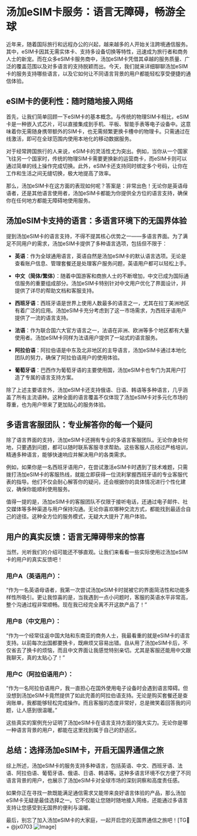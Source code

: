 # 汤加eSIM卡服务：语言无障碍，畅游全球

近年来，随着国际旅行和远程办公的兴起，越来越多的人开始关注跨境通信服务。其中，eSIM卡因其无需实体卡、支持多设备切换等特性，迅速成为旅行者和商务人士的新宠。而在众多eSIM卡服务商中，汤加eSIM卡凭借其卓越的服务质量、广泛的覆盖范围以及对多语言的支持脱颖而出。今天，我们就来详细聊聊汤加eSIM卡的服务支持哪些语言，以及它如何让不同语言背景的用户都能轻松享受便捷的通信体验。

## eSIM卡的便利性：随时随地接入网络

首先，让我们简单回顾一下eSIM卡的基本概念。与传统的物理SIM卡相比，eSIM卡是一种嵌入式芯片，可以直接集成到手机、平板、智能手表等电子设备中。这意味着你无需随身携带额外的SIM卡，也无需频繁更换卡槽中的物理卡。只需通过在线激活，即可在全球范围内使用本地化的移动数据服务。

对于经常跨国旅行的人来说，eSIM卡的灵活性尤为突出。例如，当你从一个国家飞往另一个国家时，传统的物理SIM卡需要更换新的运营商卡，而eSIM卡则可以通过简单的线上操作完成切换。此外，eSIM卡还支持同时绑定多个号码，让你在工作和生活之间无缝切换，极大地提高了效率。

那么，汤加eSIM卡在这方面的表现如何呢？答案是：非常出色！无论你是英语母语者，还是其他语言使用者，汤加eSIM卡都能为你提供全方位的语言支持，确保你在任何地方都能无障碍地使用服务。

## 汤加eSIM卡支持的语言：多语言环境下的无国界体验

提到汤加eSIM卡的语言支持，不得不提其核心优势之一——多语言界面。为了满足不同用户的需求，汤加eSIM卡提供了多种语言选项，包括但不限于：

- **英语**：作为全球通用语言，英语自然是汤加eSIM卡的默认语言选项。无论是查看账户信息、管理套餐还是处理客户服务问题，英语用户都可以轻松上手。
  
- **中文（简体/繁体）**：随着中国游客和商旅人士的不断增加，中文已成为国际通信服务的重要组成部分。汤加eSIM卡特别针对中文用户优化了界面设计，并提供了详尽的帮助文档和客服支持。

- **西班牙语**：西班牙语是世界上使用人数最多的语言之一，尤其在拉丁美洲地区有着广泛的应用。汤加eSIM卡充分考虑到了这一市场需求，为西班牙语用户提供了一流的语言支持。

- **法语**：作为联合国六大官方语言之一，法语在非洲、欧洲等多个地区都有大量使用者。汤加eSIM卡同样为法语用户提供了一站式的语言服务。

- **阿拉伯语**：阿拉伯语是中东及北非地区的主导语言，汤加eSIM卡通过本地化团队的努力，确保了阿拉伯语用户的使用体验。

- **葡萄牙语**：巴西作为葡萄牙语的主要使用国，汤加eSIM卡也专门为其用户打造了专属的语言支持方案。

除了上述主要语言外，汤加eSIM卡还支持俄语、日语、韩语等多种语言，几乎涵盖了所有主流语种。这种全面的语言覆盖不仅体现了汤加eSIM卡对多元化市场的尊重，也为用户带来了更加贴心的服务体验。

## 多语言客服团队：专业解答你的每一个疑问

除了语言界面的支持，汤加eSIM卡还拥有专业的多语言客服团队。无论你身处何地，只要遇到问题，都可以随时联系客服寻求帮助。这些客服人员经过严格培训，精通多种语言，能够快速响应并解决用户的各类需求。

例如，如果你是一名西班牙语用户，在尝试激活eSIM卡时遇到了技术难题，只需拨打汤加eSIM卡的客服热线，就能立即获得一位流利掌握西班牙语的专业客服代表的指导。他们不仅会耐心解答你的疑问，还会根据你的具体情况进行个性化建议，确保你能顺利使用服务。

值得一提的是，汤加eSIM卡的客服团队不仅限于接听电话，还通过电子邮件、社交媒体等多种渠道与用户保持沟通。无论你喜欢哪种交流方式，都能找到最适合自己的途径。这种全方位的服务模式，无疑大大提升了用户体验。

## 用户的真实反馈：语言无障碍带来的惊喜

当然，光听我们的介绍可能还不够直观。让我们来看看一些实际使用过汤加eSIM卡的用户的真实反馈吧！

### 用户A（英语用户）：
“作为一名英语母语者，我第一次尝试汤加eSIM卡时就被它的界面简洁性和功能多样性所吸引。更让我惊喜的是，当我遇到一点小问题时，客服的英语水平非常高，整个沟通过程非常顺畅。现在我已经完全离不开这款产品了！”

### 用户B（中文用户）：
“作为一个经常往返中国大陆和东南亚的商务人士，我最看重的就是eSIM卡的语言支持。以前每次出国都要换卡，既麻烦又容易出错。自从用了汤加eSIM卡后，不仅省去了换卡的烦恼，而且中文界面让我感觉特别亲切。尤其是客服还能用中文跟我聊天，真的太贴心了！”

### 用户C（阿拉伯语用户）：
“作为一名阿拉伯语用户，我一直担心在国外使用电子设备时会遇到语言障碍。但没想到汤加eSIM卡竟然提供了如此完善的阿拉伯语支持。无论是购买套餐还是查询账单，我都能够轻松完成操作。而且客服的态度非常好，总是微笑着回答我的问题，让人感到很温暖。”

这些真实的案例充分证明了汤加eSIM卡在语言支持方面的强大实力。无论你是哪一种语言背景的用户，都能在这里找到属于自己的舒适区。

## 总结：选择汤加eSIM卡，开启无国界通信之旅

综上所述，汤加eSIM卡的服务支持多种语言，包括英语、中文、西班牙语、法语、阿拉伯语、葡萄牙语、俄语、日语、韩语等。这种多语言环境不仅方便了不同语言背景的用户，也展示了汤加eSIM卡对全球市场的深刻洞察和高度责任感。

如果你正在寻找一款既能满足通信需求又能带来良好语言体验的产品，那么汤加eSIM卡无疑是最佳选择之一。它不仅能让您随时随地接入网络，还能通过多语言支持让您感受到无国界的便利与温暖。

最后，别忘了加入汤加eSIM卡的大家庭，一起开启您的无国界通信之旅吧！[TG💪+ @jx0703 ![Image](https://github.com/user-attachments/assets/dbca1d08-cadb-493c-b0ec-ad6f7a83f270)]